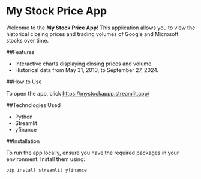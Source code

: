 

# My Stock Price App

Welcome to the **My Stock Price App**! This application allows you to view the historical closing prices and trading volumes of Google and Microsoft stocks over time.

##Features

- Interactive charts displaying closing prices and volume.
- Historical data from May 31, 2010, to September 27, 2024.

##How to Use

To open the app, click https://mystockappp.streamlit.app/

##Technologies Used

- Python
- Streamlit
- yfinance

##Installation

To run the app locally, ensure you have the required packages in your environment. Install them using:
```
pip install streamlit yfinance
```

